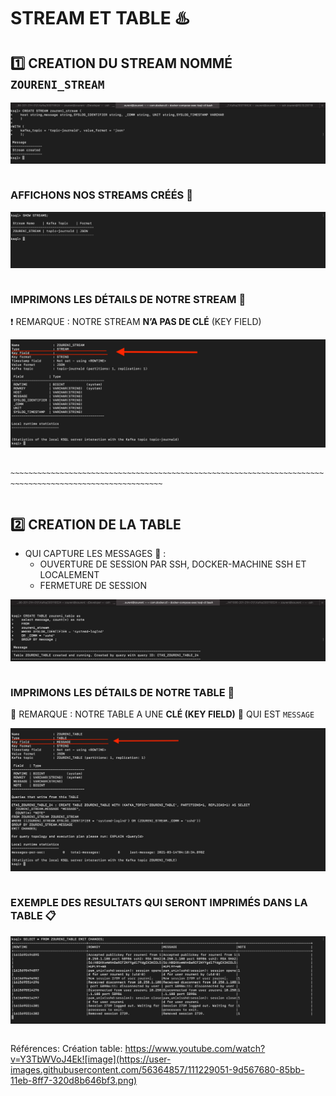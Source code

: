# STREAM ET TABLE :hotsprings:

## :one: CREATION DU STREAM NOMMÉ `ZOURENI_STREAM`

![image](images/ZOURENI_STREAM.png)
```
```

### AFFICHONS NOS STREAMS CRÉÉS :page_facing_up:

![image](images/STREAMS.png)
```
```

### IMPRIMONS LES DÉTAILS DE NOTRE STREAM :page_with_curl:

:heavy_exclamation_mark: REMARQUE : NOTRE STREAM **N’A PAS DE CLÉ** (KEY FIELD)

![image](images/DESCRIBE_STREAM.png)
```
```

`~~~~~~~~~~~~~~~~~~~~~~~~~~~~~~~~~~~~~~~~~~~~~~~~~~~~~~~~~~~~~~~~~~~~~~~~~~~~~~~~~~~~~~~~~~~~~~~~~~~~~~~~`
```
```

## :two: CREATION DE LA TABLE 

- QUI CAPTURE LES MESSAGES :incoming_envelope: :
   - OUVERTURE DE SESSION PAR SSH, DOCKER-MACHINE SSH ET LOCALEMENT
   - FERMETURE DE SESSION

![image](images/ZOURENI_TABLE.png)
```
```

### IMPRIMONS LES DÉTAILS DE NOTRE TABLE :page_with_curl:

:rotating_light: REMARQUE : NOTRE TABLE A UNE **CLÉ (KEY FIELD)** :key: QUI EST `MESSAGE`

![image](images/DESCRIBE_TABLE.png)
```
```
### EXEMPLE DES RESULTATS QUI SERONT IMPRIMÉS DANS LA TABLE :clipboard:

![image](images/RESULTAT_TABLE.png)
```
```

Références:
Création table: https://www.youtube.com/watch?v=Y3TbWVoJ4Ek![image](https://user-images.githubusercontent.com/56364857/111229051-9d567680-85bb-11eb-8ff7-320d8b646bf3.png)

